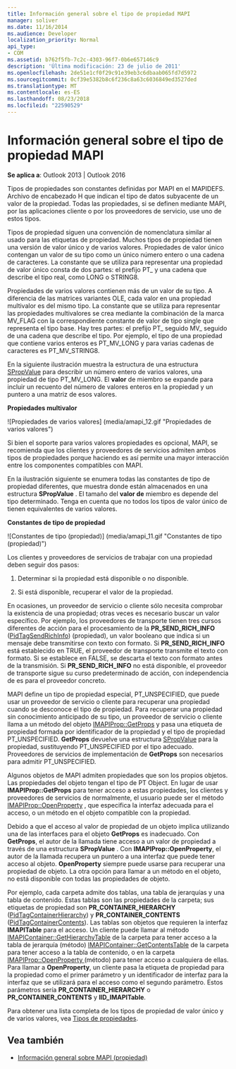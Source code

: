 ```yaml
---
title: Información general sobre el tipo de propiedad MAPI
manager: soliver
ms.date: 11/16/2014
ms.audience: Developer
localization_priority: Normal
api_type:
- COM
ms.assetid: b762f5fb-7c2c-4303-96f7-0b6e657146c9
description: 'Última modificación: 23 de julio de 2011'
ms.openlocfilehash: 2de51e1cf0f29c91e39eb3c6dbaab065fd7d5972
ms.sourcegitcommit: 0cf39e5382b8c6f236c8a63c6036849ed3527ded
ms.translationtype: MT
ms.contentlocale: es-ES
ms.lasthandoff: 08/23/2018
ms.locfileid: "22590529"
---
```

# <a name="mapi-property-type-overview"></a>Información general sobre el tipo de propiedad MAPI
  
**Se aplica a**: Outlook 2013 | Outlook 2016 
  
Tipos de propiedades son constantes definidas por MAPI en el MAPIDEFS. Archivo de encabezado H que indican el tipo de datos subyacente de un valor de la propiedad. Todas las propiedades, si se definen mediante MAPI, por las aplicaciones cliente o por los proveedores de servicio, use uno de estos tipos. 
  
Tipos de propiedad siguen una convención de nomenclatura similar al usado para las etiquetas de propiedad. Muchos tipos de propiedad tienen una versión de valor único y de varios valores. Propiedades de valor único contengan un valor de su tipo como un único número entero o una cadena de caracteres. La constante que se utiliza para representar una propiedad de valor único consta de dos partes: el prefijo PT_ y una cadena que describe el tipo real, como LONG o STRING8. 
  
Propiedades de varios valores contienen más de un valor de su tipo. A diferencia de las matrices variantes OLE, cada valor en una propiedad multivalor es del mismo tipo. La constante que se utiliza para representar las propiedades multivalores se crea mediante la combinación de la marca MV_FLAG con la correspondiente constante de valor de tipo single que representa el tipo base. Hay tres partes: el prefijo PT_ seguido MV_ seguido de una cadena que describe el tipo. Por ejemplo, el tipo de una propiedad que contiene varios enteros es PT_MV_LONG y para varias cadenas de caracteres es PT_MV_STRING8.
  
En la siguiente ilustración muestra la estructura de una estructura [SPropValue](spropvalue.md) para describir un número entero de varios valores, una propiedad de tipo PT_MV_LONG. El **valor** de miembro se expande para incluir un recuento del número de valores enteros en la propiedad y un puntero a una matriz de esos valores. 
  
**Propiedades multivalor**
  
![Propiedades de varios valores] (media/amapi_12.gif "Propiedades de varios valores")
  
Si bien el soporte para varios valores propiedades es opcional, MAPI, se recomienda que los clientes y proveedores de servicios admiten ambos tipos de propiedades porque haciendo es así permite una mayor interacción entre los componentes compatibles con MAPI.
  
En la ilustración siguiente se enumera todas las constantes de tipo de propiedad diferentes, que muestra donde están almacenados en una estructura **SPropValue** . El tamaño del **valor de** miembro es depende del tipo determinado. Tenga en cuenta que no todos los tipos de valor único de tienen equivalentes de varios valores. 
  
**Constantes de tipo de propiedad**
  
![Constantes de tipo (propiedad)] (media/amapi_11.gif "Constantes de tipo (propiedad)")
  
Los clientes y proveedores de servicios de trabajar con una propiedad deben seguir dos pasos:
  
1. Determinar si la propiedad está disponible o no disponible.
    
2. Si está disponible, recuperar el valor de la propiedad.
    
En ocasiones, un proveedor de servicio o cliente sólo necesita comprobar la existencia de una propiedad; otras veces es necesario buscar un valor específico. Por ejemplo, los proveedores de transporte tienen tres cursos diferentes de acción para el procesamiento de la **PR\_SEND_RICH_INFO** ([PidTagSendRichInfo](pidtagsendrichinfo-canonical-property.md)) (propiedad), un valor booleano que indica si un mensaje debe transmitirse con texto con formato. Si **PR\_SEND_RICH_INFO** está establecido en TRUE, el proveedor de transporte transmite el texto con formato. Si se establece en FALSE, se descarta el texto con formato antes de la transmisión. Si **PR_SEND_RICH_INFO** no está disponible, el proveedor de transporte sigue su curso predeterminado de acción, con independencia de es para el proveedor concreto. 
  
MAPI define un tipo de propiedad especial, PT_UNSPECIFIED, que puede usar un proveedor de servicio o cliente para recuperar una propiedad cuando se desconoce el tipo de propiedad. Para recuperar una propiedad sin conocimiento anticipado de su tipo, un proveedor de servicio o cliente llama a un método del objeto [IMAPIProp::GetProps](imapiprop-getprops.md) y pasa una etiqueta de propiedad formada por identificador de la propiedad y el tipo de propiedad PT_UNSPECIFIED. **GetProps** devuelve una estructura [SPropValue](spropvalue.md) para la propiedad, sustituyendo PT_UNSPECIFIED por el tipo adecuado. Proveedores de servicios de implementación de **GetProps** son necesarios para admitir PT_UNSPECIFIED. 
  
Algunos objetos de MAPI admiten propiedades que son los propios objetos. Las propiedades del objeto tengan el tipo de PT Object. En lugar de usar **IMAPIProp::GetProps** para tener acceso a estas propiedades, los clientes y proveedores de servicios de normalmente, el usuario puede ser el método [IMAPIProp::OpenProperty](imapiprop-openproperty.md) , que especifica la interfaz adecuada para el acceso, o un método en el objeto compatible con la propiedad. 
  
Debido a que el acceso al valor de propiedad de un objeto implica utilizando una de las interfaces para el objeto **GetProps** es inadecuado. Con **GetProps**, el autor de la llamada tiene acceso a un valor de propiedad a través de una estructura **SPropValue** . Con **IMAPIProp::OpenProperty**, el autor de la llamada recupera un puntero a una interfaz que puede tener acceso al objeto. **OpenProperty** siempre puede usarse para recuperar una propiedad de objeto. La otra opción para llamar a un método en el objeto, no está disponible con todas las propiedades de objeto. 
  
Por ejemplo, cada carpeta admite dos tablas, una tabla de jerarquías y una tabla de contenido. Estas tablas son las propiedades de la carpeta; sus etiquetas de propiedad son **PR_CONTAINER_HIERARCHY** ([PidTagContainerHierarchy](pidtagcontainerhierarchy-canonical-property.md)) y **PR_CONTAINER_CONTENTS** ([PidTagContainerContents](pidtagcontainercontents-canonical-property.md)). Las tablas son objetos que requieren la interfaz **IMAPITable** para el acceso. Un cliente puede llamar al método [IMAPIContainer::GetHierarchyTable](imapicontainer-gethierarchytable.md) de la carpeta para tener acceso a la tabla de jerarquía (método) [IMAPIContainer::GetContentsTable](imapicontainer-getcontentstable.md) de la carpeta para tener acceso a la tabla de contenido, o en la carpeta [IMAPIProp::OpenProperty ](imapiprop-openproperty.md)(método) para tener acceso a cualquiera de ellas. Para llamar a **OpenProperty**, un cliente pasa la etiqueta de propiedad para la propiedad como el primer parámetro y un identificador de interfaz para la interfaz que se utilizará para el acceso como el segundo parámetro. Estos parámetros sería **PR_CONTAINER_HIERARCHY** o **PR_CONTAINER_CONTENTS** y **IID_IMAPITable**.
  
Para obtener una lista completa de los tipos de propiedad de valor único y de varios valores, vea [Tipos de propiedades](property-types.md). 
  
## <a name="see-also"></a>Vea también

- [Información general sobre MAPI (propiedad)](mapi-property-overview.md)

